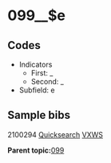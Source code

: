 # 099\_\_$e

## Codes

-   Indicators
    -   First: \_
    -   Second: \_
-   Subfield: e

## Sample bibs

2100294 [Quicksearch](https://search.library.yale.edu/catalog/2100294) [VXWS](http://prodorbis.library.yale.edu:7014/vxws/GetHoldingsService?bibId=2100294)

**Parent topic:**[099](../../tags/099/099.md)

